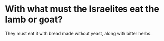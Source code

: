 # With what must the Israelites eat the lamb or goat?

They must eat it with bread made without yeast, along with bitter herbs.
